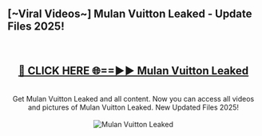 <h2>[~Viral Videos~] Mulan Vuitton Leaked - Update Files 2025!</h2>
<br>
<div align="center">
<h2><a href="https://betterlinks.top/A2PfLJ" rel="nofollow">🔴 CLICK HERE 🌐==►► Mulan Vuitton Leaked</a></h2>
<br>
Get Mulan Vuitton Leaked and all content. Now you can access all videos and pictures of Mulan Vuitton Leaked. New Updated Files 2025!
<br>
<br>
<a href="https://betterlinks.top/A2PfLJ" rel="nofollow" data-target="animated-image.originalLink"><img src="https://i.ibb.co.com/WyWwxjT/player-gif2.gif" alt="Mulan Vuitton Leaked" style="max-width: 100%; display: inline-block;" data-target="animated-image.originalImage"></a>
</div>
<br>

